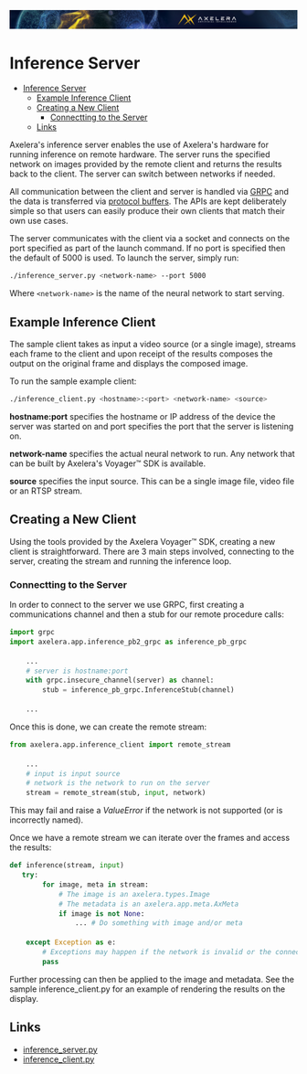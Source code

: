 ![](/docs/images/Ax_Page_Banner_2500x168_01.png)
# Inference Server

- [Inference Server](#inference-server)
  - [Example Inference Client](#example-inference-client)
  - [Creating a New Client](#creating-a-new-client)
    - [Connectting to the Server](#connectting-to-the-server)
  - [Links](#links)

Axelera's inference server enables the use of Axelera's hardware for running inference on remote
hardware. The server runs the specified network on images provided by the remote client and returns
the results back to the client. The server can switch between networks if needed.

All communication between the client and server is handled via [GRPC](https://grpc.io) and the data
is transferred via [protocol buffers](https://protobuf.dev). The APIs are kept deliberately simple
so that users can easily produce their own clients that match their own use cases.

The server communicates with the client via a socket and connects on the port specified as part of
the launch command. If no port is specified then the default of 5000 is used. To launch the server,
simply run:

```bash
./inference_server.py <network-name> --port 5000
```

Where `<network-name>` is the name of the neural network to start serving.

## Example Inference Client

The sample client takes as input a video source (or a single image), streams each frame to the
client and upon receipt of the results composes the output on the original frame and displays the
composed image.

To run the sample example client:

```bash
./inference_client.py <hostname>:<port> <network-name> <source>
```

**hostname:port** specifies the hostname or IP address of the device the server was started on and
port specifies the port that the server is listening on.

**network-name** specifies the actual neural network to run. Any network that can be built by
Axelera's Voyager™ SDK is available.

**source** specifies the input source. This can be a single image file, video file or an RTSP
stream.


## Creating a New Client

Using the tools provided by the Axelera Voyager™ SDK, creating a new client is straightforward.
There are 3 main steps involved, connecting to the server, creating the stream and running the
inference loop.

### Connectting to the Server

In order to connect to the server we use GRPC, first creating a communications channel and then a
stub for our remote procedure calls:

```python
import grpc
import axelera.app.inference_pb2_grpc as inference_pb_grpc

    ...
    # server is hostname:port
    with grpc.insecure_channel(server) as channel:
        stub = inference_pb_grpc.InferenceStub(channel)

    ...
```

Once this is done, we can create the remote stream:

```python
from axelera.app.inference_client import remote_stream

    ...
    # input is input source
    # network is the network to run on the server
    stream = remote_stream(stub, input, network)

```
This may fail and raise a *ValueError* if the network is not supported (or is incorrectly named).


Once we have a remote stream we can iterate over the frames and access the results:

```python
def inference(stream, input)
   try:
        for image, meta in stream:
            # The image is an axelera.types.Image
            # The metadata is an axelera.app.meta.AxMeta
            if image is not None:
                ... # Do something with image and/or meta

    except Exception as e:
        # Exceptions may happen if the network is invalid or the connection to the server is lost
        pass
```

Further processing can then be applied to the image and metadata. See the sample inference_client.py
for an example of rendering the results on the display.

## Links
* [inference_server.py](/inference_server.py)
* [inference_client.py](/inference_client.py)
